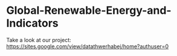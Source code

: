 # Global-Renewable-Energy-and-Indicators

Take a look at our project: https://sites.google.com/view/datathwerhabej/home?authuser=0
